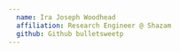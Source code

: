```yaml
---
  name: Ira Joseph Woodhead
  affiliation: Research Engineer @ Shazam 
  github: Github bulletsweetp
---
```

